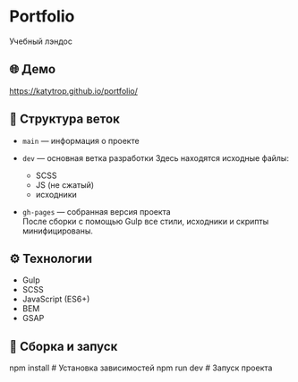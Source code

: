# Portfolio 

Учебный лэндос 

## 🌐 Демо

https://katytrop.github.io/portfolio/

## 📁 Структура веток

- `main` — информация о проекте
  
- `dev` — основная ветка разработки
  Здесь находятся исходные файлы:  
  - SCSS  
  - JS (не сжатый)  
  - исходники
    
- `gh-pages` — собранная версия проекта  
  После сборки с помощью Gulp все стили, исходники и скрипты минифицированы.

## ⚙️ Технологии

- Gulp
- SCSS
- JavaScript (ES6+)
- BEM
- GSAP

## 🚀 Сборка и запуск

npm install     # Установка зависимостей
npm run dev     # Запуск проекта
